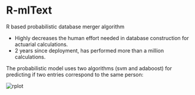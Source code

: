 # R-mlText
R based probabilistic database merger algorithm

* Highly decreases the human effort needed in database construction for actuarial calculations.
* 2 years since deployment, has performed more than a million calculations.


The probabilistic model uses two algorithms (svm and adaboost) for predicting if two entries correspond to the same person:

![rplot](https://user-images.githubusercontent.com/19597283/52574030-62d0ed00-2de9-11e9-9e8f-c6168a33984c.png)
